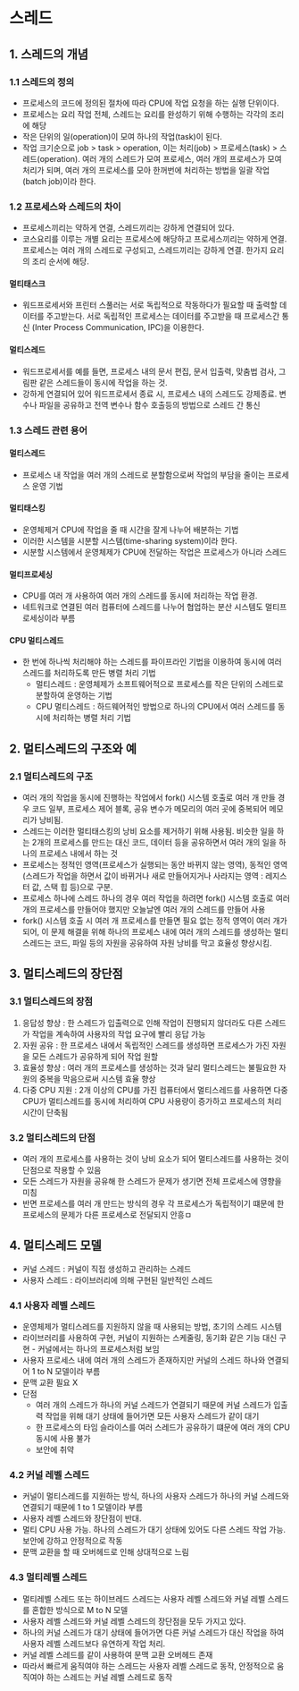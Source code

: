 # 스레드
## 1. 스레드의 개념
### 1.1 스레드의 정의
- 프로세스의 코드에 정의된 절차에 따라 CPU에 작업 요청을 하는 실행 단위이다.
- 프로세스는 요리 작업 전체, 스레드는 요리를 완성하기 위해 수행하는 각각의 조리에 해당
- 작은 단위의 일(operation)이 모여 하나의 작업(task)이 된다.
- 작업 크기순으로 job > task > operation, 이는 처리(job) > 프로세스(task) > 스레드(operation). 여러 개의 스레드가 모여 프로세스, 
여러 개의 프로세스가 모여 처리가 되며, 여러 개의 프로세스를 모아 한꺼번에 처리하는 방법을 일괄 작업 (batch job)이라 한다.

### 1.2 프로세스와 스레드의 차이
- 프로세스끼리는 약하게 연결, 스레드끼리는 강하게 연결되어 있다.
- 코스요리를 이루는 개별 요리는 프로세스에 해당하고 프로세스끼리는 약하게 연결. 프로세스는 여러 개의 스레드로 구성되고, 스레드끼리는 강하게 연결.
한가지 요리의 조리 순서에 해당.

#### 멀티태스크
- 워드프로세서와 프린터 스풀러는 서로 독립적으로 작동하다가 필요할 때 출력할 데이터를 주고받는다. 서로 독립적인 프로세스는 데이터를 주고받을 때 
프로세스간 통신 (Inter Process Communication, IPC)을 이용한다.

#### 멀티스레드
- 워드프로세서를 예를 들면, 프로세스 내의 문서 편집, 문서 입출력, 맞춤법 검사, 그림판 같은 스레드들이 동시에 작업을 하는 것.
- 강하게 연결되어 있어 워드프로세서 종료 시, 프로세스 내의 스레드도 강제종료. 변수나 파일을 공유하고 전역 변수나 함수 호출등의 방법으로 스레드 간 통신

### 1.3 스레드 관련 용어
#### 멀티스레드
- 프로세스 내 작업을 여러 개의 스레드로 분할함으로써 작업의 부담을 줄이는 프로세스 운영 기법

#### 멀티태스킹
- 운영체제거 CPU에 작업을 줄 때 시간을 잘게 나누어 배분하는 기법
- 이러한 시스템을 시분할 시스템(time-sharing system)이라 한다.
- 시분할 시스템에서 운영체제가 CPU에 전달하는 작업은 프로세스가 아니라 스레드

#### 멀티프로세싱
- CPU를 여러 개 사용하여 여러 개의 스레드를 동시에 처리하는 작업 환경.
- 네트워크로 연결된 여러 컴퓨터에 스레드를 나누어 협업하는 분산 시스템도 멀티프로세싱이라 부름

#### CPU 멀티스레드
- 한 번에 하나씩 처리해야 하는 스레드를 파이프라인 기법을 이용하여 동시에 여러 스레드를 처리하도록 만든 병렬 처리 기법
  - 멀티스레드 : 운영체제가 소프트웨어적으로 프로세스를 작은 단위의 스레드로 분할하여 운영하는 기법
  - CPU 멀티스레드 : 하드웨어적인 방법으로 하나의 CPU에서 여러 스레드를 동시에 처리하는 병렬 처리 기법

## 2. 멀티스레드의 구조와 예
### 2.1 멀티스레드의 구조
- 여러 개의 작업을 동시에 진행하는 작업에서 fork() 시스템 호출로 여러 개 만들 경우 코드 일부, 프로세스 제어 블록, 공유 변수가 메모리의 여러 곳에 중복되어 
메모리가 낭비됨.
- 스레드는 이러한 멀티태스킹의 낭비 요소를 제거하기 위해 사용됨. 비슷한 일을 하는 2개의 프로세스를 만드는 대신 코드, 데이터 등을 공유하면서 여러 개의 일을 하나의
프로세스 내에서 하는 것
- 프로세스는 정적인 영역(프로세스가 실행되는 동안 바뀌지 않는 영역), 동적인 영역(스레드가 작업을 하면서 값이 바뀌거나 새로 만들어지거나 사라지는 영역
: 레지스터 값, 스택 힙 등)으로 구분.
- 프로세스 하나에 스레드 하나의 경우 여러 작업을 하려면 fork() 시스템 호출로 여러 개의 프로세스를 만들어야 했지만 오늘날엔 여러 개의 스레드를 만들어 사용
- fork() 시스템 호출 시 여러 개 프로세스를 만들면 필요 없는 정적 영역이 여러 개가 되어, 이 문제 해결을 위해 하나의 프로세스 내에 여러 개의 스레드를
생성하는 멀티스레드는 코드, 파일 등의 자원을 공유하여 자원 낭비를 막고 효율성 향상시킴.

## 3. 멀티스레드의 장단점
### 3.1 멀티스레드의 장점
1. 응답성 향상 : 한 스레드가 입출력으로 인해 작업이 진행되지 않더라도 다른 스레드가 작업을 계속하여 사용자의 작업 요구에 빨리 응답 가능
2. 자원 공유 : 한 프로세스 내에서 독립적인 스레드를 생성하면 프로세스가 가진 자원을 모든 스레드가 공유하게 되어 작업 원할
3. 효율성 향상 : 여러 개의 프로세스를 생성하는 것과 달리 멀티스레드는 불필요한 자원의 중복을 막음으로써 시스템 효율 향상
4. 다중 CPU 지원 : 2개 이상의 CPU를 가진 컴퓨터에서 멀티스레드를 사용하면 다중 CPU가 멀티스레드를 동시에 처리하여 CPU 사용량이 증가하고
프로세스의 처리 시간이 단축됨

### 3.2 멀티스레드의 단점
- 여러 개의 프로세스를 사용하는 것이 낭비 요소가 되어 멀티스레드를 사용하는 것이 단점으로 작용할 수 있음
- 모든 스레드가 자원을 공유해 한 스레드가 문제가 생기면 전체 프로세스에 영향을 미침
- 반면 프로세스를 여러 개 만드는 방식의 경우 각 프로세스가 독립적이기 떄문에 한 프로세스의 문제가 다른 프로세스로 전달되지 안흥ㅁ

## 4. 멀티스레드 모델
- 커널 스레드 : 커널이 직접 생성하고 관리하는 스레드
- 사용자 스레드 : 라이브러리에 의해 구현된 일반적인 스레드

### 4.1 사용자 레벨 스레드
- 운영체제가 멀티스레드를 지원하지 않을 때 사용되는 방법, 초기의 스레드 시스템
- 라이브러리를 사용하여 구현, 커널이 지원하는 스케줄링, 동기화 같은 기능 대신 구현 - 커널에서는 하나의 프로세스처럼 보임
- 사용자 프로세스 내에 여러 개의 스레드가 존재하지만 커널의 스레드 하나와 연결되어 1 to N 모델이라 부름
- 문맥 교환 필요 X
- 단점
  - 여러 개의 스레드가 하나의 커널 스레드가 연결되기 때문에 커널 스레드가 입출력 작업을 위해 대기 상태에 들어가면 모든 사용자 스레드가 같이 대기
  - 한 프로세스의 타임 슬라이스를 여러 스레드가 공유하기 떄문에 여러 개의 CPU 동시에 사용 불가
  - 보안에 취약

### 4.2 커널 레벨 스레드
- 커널이 멀티스레드를 지원하는 방식, 하나의 사용자 스레드가 하나의 커널 스레드와 연결되기 때문에 1 to 1 모델이라 부름
- 사용자 레벨 스레드와 장단점이 반대.
- 멀티 CPU 사용 가능. 하나의 스레드가 대기 상태에 있어도 다른 스레드 작업 가능. 보안에 강하고 안정적으로 작동
- 문맥 교환을 할 때 오버헤드로 인해 상대적으로 느림

### 4.3 멀티레벨 스레드
- 멀티레벨 스레드 또는 하이브레드 스레드는 사용자 레벨 스레드와 커널 레벨 스레드를 혼합한 방식으로 M to N 모델
- 사용자 레벨 스레드와 커널 레벨 스레드의 장단점을 모두 가지고 있다.
- 하나의 커널 스레드가 대기 상태에 들어가면 다른 커널 스레드가 대신 작업을 하여 사용자 레벨 스레드보다 유연하게 작업 처리.
- 커널 레벨 스레드를 같이 사용하여 문맥 교환 오버헤드 존재
- 따라서 빠르게 움직여야 하는 스레드는 사용자 레벨 스레드로 동작, 안정적으로 움직여야 하는 스레드는 커널 레벨 스레드로 동작
